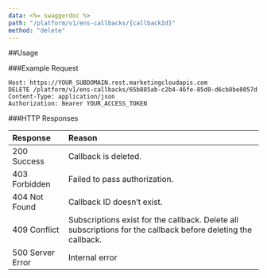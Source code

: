 ```yaml
---
data: <%= swaggerdoc %>
path: "/platform/v1/ens-callbacks/{callbackId}"
method: "delete"
---
```

##Usage

###Example Request
```
Host: https://YOUR_SUBDOMAIN.rest.marketingcloudapis.com
DELETE /platform/v1/ens-callbacks/65b885ab-c2b4-46fe-85d0-d6cb8be8057d
Content-Type: application/json
Authorization: Bearer YOUR_ACCESS_TOKEN
```

###HTTP Responses
<table class="table table-hover">
<thead align="left">
<tr>
<th>Response</th>
<th>Reason</th>
</tr>
</thead>
<tbody>
<tr>
<td>200 Success</td>
<td>Callback is deleted.</td>
</tr>
<tr>
<td>403 Forbidden</td>
<td>Failed to pass authorization.</td>
</tr>
<tr>
<td>404 Not Found</td>
<td>Callback ID doesn’t exist.</td>
</tr>
<tr>
<td>409 Conflict</td>
<td>Subscriptions exist for the callback. Delete all subscriptions for the callback before deleting the callback.</td>
</tr>
<tr>
<td>500 Server Error</td>
<td>Internal error</td>
</tr>
</tbody>
</table>
